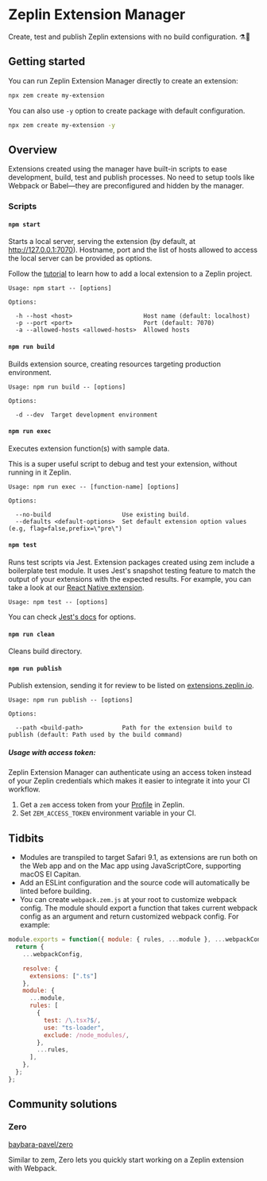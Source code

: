 # Zeplin Extension Manager

Create, test and publish Zeplin extensions with no build configuration. ⚗️🦄

## Getting started

You can run Zeplin Extension Manager directly to create an extension:

```sh
npx zem create my-extension
```

You can also use `-y` option to create package with default configuration.

```sh
npx zem create my-extension -y
```

## Overview

Extensions created using the manager have built-in scripts to ease development, build, test and publish processes. No need to setup tools like Webpack or Babel—they are preconfigured and hidden by the manager.

### Scripts

#### `npm start`

Starts a local server, serving the extension (by default, at http://127.0.0.1:7070). Hostname, port and the list of hosts allowed to access the local server can be provided as options.

Follow the [tutorial](https://zeplin.github.io/extension-model/documents/Tutorial.html) to learn how to add a local extension to a Zeplin project.

```
Usage: npm start -- [options]

Options:

  -h --host <host>                    Host name (default: localhost)
  -p --port <port>                    Port (default: 7070)
  -a --allowed-hosts <allowed-hosts>  Allowed hosts
```

#### `npm run build`

Builds extension source, creating resources targeting production environment.

```
Usage: npm run build -- [options]

Options:

  -d --dev  Target development environment
```

#### `npm run exec`

Executes extension function(s) with sample data.

This is a super useful script to debug and test your extension, without running in it Zeplin.

```
Usage: npm run exec -- [function-name] [options]

Options:

  --no-build                    Use existing build.
  --defaults <default-options>  Set default extension option values (e.g, flag=false,prefix=\"pre\")
```

#### `npm test`

Runs test scripts via Jest. Extension packages created using zem include a boilerplate test module. It uses Jest's snapshot testing feature to match the output of your extensions with the expected results. For example, you can take a look at our [React Native extension](https://github.com/zeplin/react-native-extension/blob/develop/src/index.test.js).

```
Usage: npm test -- [options]
```

You can check [Jest's docs](https://jestjs.io/docs/en/cli.html) for options.

#### `npm run clean`

Cleans build directory.


#### `npm run publish`

Publish extension, sending it for review to be listed on [extensions.zeplin.io](https://extensions.zeplin.io).

```
Usage: npm run publish -- [options]

Options:

  --path <build-path>           Path for the extension build to publish (default: Path used by the build command)
```


##### Usage with access token:

Zeplin Extension Manager can authenticate using an access token instead of your Zeplin credentials which makes it easier to integrate it into your CI workflow.

1. Get a `zem` access token from your [Profile](https://app.zeplin.io/profile/connected-apps) in Zeplin.
2. Set `ZEM_ACCESS_TOKEN` environment variable in your CI.

## Tidbits

- Modules are transpiled to target Safari 9.1, as extensions are run both on the Web app and on the Mac app using JavaScriptCore, supporting macOS El Capitan.
- Add an ESLint configuration and the source code will automatically be linted before building.
- You can create `webpack.zem.js` at your root to customize webpack config. The module should export a function
that takes current webpack config as an argument and return customized webpack config. For example:

```javascript
module.exports = function({ module: { rules, ...module }, ...webpackConfig }) {
  return {
    ...webpackConfig,

    resolve: {
      extensions: [".ts"]
    },
    module: {
      ...module,
      rules: [
        {
          test: /\.tsx?$/,
          use: "ts-loader",
          exclude: /node_modules/,
        },
        ...rules,
      ],
    },
  };
};
```

## Community solutions

### Zero

[baybara-pavel/zero](https://github.com/baybara-pavel/zero)

Similar to zem, Zero lets you quickly start working on a Zeplin extension with Webpack.
